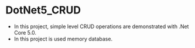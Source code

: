# DotNet5_CRUD
- In this project, simple level CRUD operations are demonstrated with .Net Core 5.0.
- In this project is used memory database.
